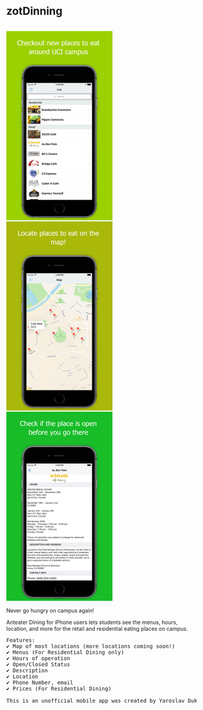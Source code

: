 # zotDinning

<br>
<img height="500" src="https://github.com/yarodevuci/zotDinning/blob/master/Screenshot%201.png?raw=true" />
<img height="500" src="https://github.com/yarodevuci/zotDinning/blob/master/Screenshot%202.png?raw=true" />
<img height="500" src="https://github.com/yarodevuci/zotDinning/blob/master/Screenshot%203.png?raw=true" />
<br>

Never go hungry on campus again!

Anteater Dining for iPhone users lets students see the menus, hours, location, and more for the retail and residential eating places on campus.
<pre>
Features:
✔ Map of most locations (more locations coming soon!)
✔ Menus (For Residential Dining only)
✔ Hours of operation
✔ Open/Closed Status
✔ Description
✔ Location
✔ Phone Number, email
✔ Prices (For Residential Dining)

This is an unofficial mobile app was created by Yaroslav Dukal, a senior student at UCI.


